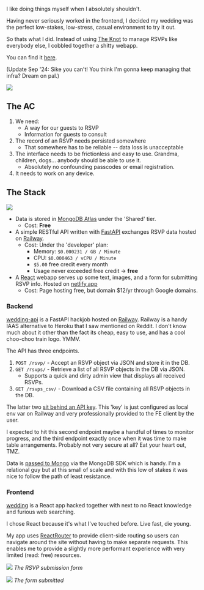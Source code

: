 I like doing things myself when I absolutely shouldn't.

Having never seriously worked in the frontend, I decided my wedding was the perfect low-stakes, low-stress, casual environment to try it out.

So thats what I did. Instead of using [The Knot](www.theknot.com) to manage RSVPs like everybody else, I cobbled together a shitty webapp.

You can find it [here](https://www.nicoleandmatt2022.com).

(Update Sep '24: Sike you can't! You think I'm gonna keep managing that infra? Dream on pal.)

![](/projects/the-knot/assets/landing.png)

## The AC

1. We need:
   - A way for our guests to RSVP
   - Information for guests to consult
2. The record of an RSVP needs persisted somewhere
   - That somewhere has to be reliable -- data loss is unacceptable
3. The interface needs to be frictionless and easy to use. Grandma, children, dogs... anybody should be able to use it.
   - Absolutely no confounding passcodes or email registration.
4. It needs to work on any device.

## The Stack

![](/projects/the-knot/assets/diagram.png)

- Data is stored in [MongoDB Atlas](https://www.mongodb.com/pricing) under the 'Shared' tier.
  - Cost: **Free**
- A simple RESTful API written with [FastAPI](https://fastapi.tiangolo.com/) exchanges RSVP data hosted on [Railway](https://railway.app/).
  - Cost: Under the 'developer' plan:
    - Memory: `$0.000231 / GB / Minute`
    - CPU: `$0.000463 / vCPU / Minute`
    - `$5.00` free credit every month
    - Usage never exceeded free credit -> **free**
- A [React](https://reactjs.org/) webapp serves up some text, images, and a form for submitting RSVP info. Hosted on [netlify.app](https://app.netlify.com/)
  - Cost: Page hosting free, but domain $12/yr through Google domains.

### Backend

[wedding-api](https://github.com/matt-goldeck/wedding-api) is a FastAPI hackjob hosted on [Railway](https://railway.app/). Railway is a handy IAAS alternative to Heroku that I saw mentioned on Reddit. I don't know much about it other than the fact its cheap, easy to use, and has a cool choo-choo train logo. YMMV.

The API has three endpoints.

1. `POST /rsvp/` - Accept an RSVP object via JSON and store it in the DB.
2. `GET /rsvps/` - Retrieve a list of all RSVP objects in the DB via JSON.
   - Supports a quick and dirty admin view that displays all received RSVPs.
3. `GET /rsvps_csv/` - Download a CSV file containing all RSVP objects in the DB.

The latter two [sit behind an API key](https://github.com/matt-goldeck/wedding-api/blob/master/main.py#L48). This 'key' is just configured as local env var on Railway and very professionally provided to the FE client by the user.

I expected to hit this second endpoint maybe a handful of times to monitor progress, and the third endpoint exactly once when it was time to make table arrangements. Probably not very secure at all? Eat your heart out, TMZ.

Data is [passed to Mongo](https://github.com/matt-goldeck/wedding-api/blob/master/clients/database.py#L19) via the MongoDB SDK which is handy. I'm a relational guy but at this small of scale and with this low of stakes it was nice to follow the path of least resistance.

### Frontend

[wedding](https://github.com/matt-goldeck/wedding) is a React app hacked together with next to no React knowledge and furious web searching.

I chose React because it's what I've touched before. Live fast, die young.

My app uses [ReactRouter](https://reactrouter.com/en/main/start/overview) to provide client-side routing so users can navigate around the site without having to make separate requests. This enables me to provide a slightly more performant experience with very limited (read: free) resources.

![](/projects/the-knot/assets/form.png)
_The RSVP submission form_

![](/projects/the-knot/assets/form-submitted.png)
_The form submitted_
